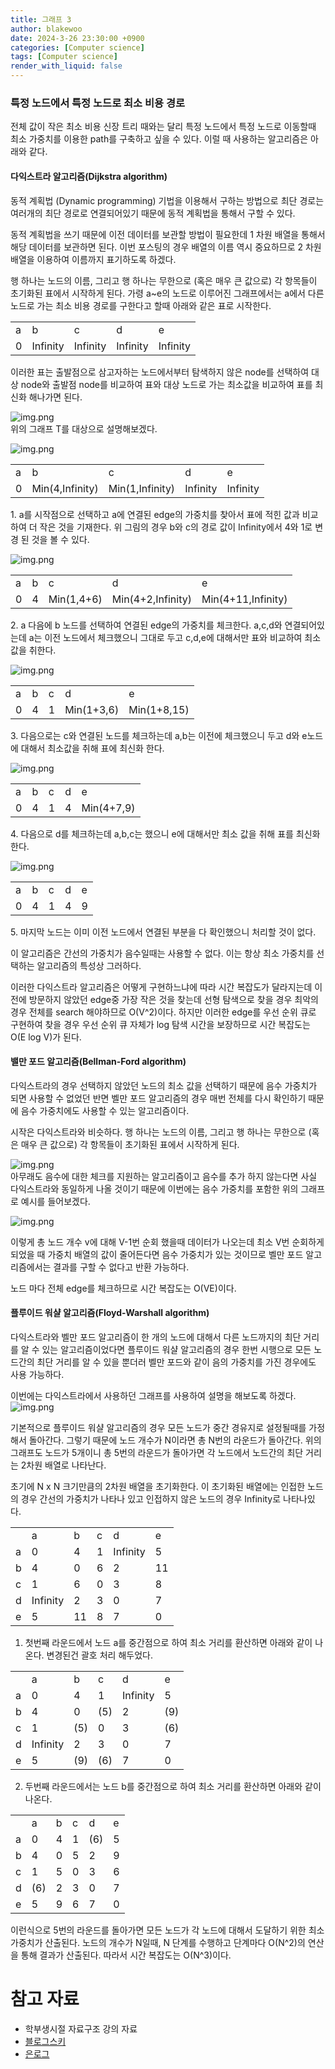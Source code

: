 ```yaml
---
title: 그래프 3
author: blakewoo
date: 2024-3-26 23:30:00 +0900
categories: [Computer science]
tags: [Computer science]
render_with_liquid: false
---
```


### 특정 노드에서 특정 노드로 최소 비용 경로
전체 값이 작은 최소 비용 신장 트리 때와는 달리 특정 노드에서 특정 노드로 이동할때
최소 가중치를 이용한 path를 구축하고 싶을 수 있다. 이럴 때 사용하는 알고리즘은
아래와 같다.

#### 다익스트라 알고리즘(Dijkstra algorithm)
동적 계획법 (Dynamic programming) 기법을 이용해서 구하는 방법으로 최단 경로는
여러개의 최단 경로로 연결되어있기 때문에 동적 계획법을 통해서 구할 수 있다.

동적 계획법을 쓰기 때문에 이전 데이터를 보관할 방법이 필요한데
1 차원 배열을 통해서 해당 데이터를 보관하면 된다. 이번 포스팅의 경우 배열의 이름 역시
중요하므로 2 차원 배열을 이용하여 이름까지 표기하도록 하겠다.

행 하나는 노드의 이름, 그리고 행 하나는 무한으로 (혹은 매우 큰 값으로) 각 항목들이
초기화된 표에서 시작하게 된다. 
가령 a~e의 노드로 이루어진 그래프에서는 a에서 다른 노드로 가는 최소 비용 경로를 구한다고 할때
아래와 같은 표로 시작한다.

<table>
<tr>
<td>a</td>
<td>b</td>
<td>c</td>
<td>d</td>
<td>e</td>
</tr>
<tr>
<td>0</td>
<td>Infinity</td>
<td>Infinity</td>
<td>Infinity</td>
<td>Infinity</td>
</tr>
</table>

이러한 표는 출발점으로 삼고자하는 노드에서부터 탐색하지 않은 node를 선택하여 대상 node와 출발점 node를
비교하여 표와 대상 노드로 가는 최소값을 비교하여 표를 최신화 해나가면 된다.
   
![img.png](/assets/blog/cs/graph/graph_dijkstra_algorithm_img.png)      
위의 그래프 T를 대상으로 설명해보겠다.


   
![img.png](/assets/blog/cs/graph/graph_dijkstra_algorithm_img1.png)   
<table>
<tr>
<td>a</td>
<td>b</td>
<td>c</td>
<td>d</td>
<td>e</td>
</tr>
<tr>
<td>0</td>
<td>Min(4,Infinity)</td>
<td>Min(1,Infinity)</td>
<td>Infinity</td>
<td>Infinity</td>
</tr>
</table>
1. a를 시작점으로 선택하고 a에 연결된 edge의 가중치를 찾아서 표에 적힌 값과 비교하여
더 작은 것을 기재한다. 위 그림의 경우 b와 c의 경로 값이 Infinity에서 4와 1로 변경 된 것을 볼 수 있다.

   
![img.png](/assets/blog/cs/graph/graph_dijkstra_algorithm_img2.png)   
<table>
<tr>
<td>a</td>
<td>b</td>
<td>c</td>
<td>d</td>
<td>e</td>
</tr>
<tr>
<td>0</td>
<td>4</td>
<td>Min(1,4+6)</td>
<td>Min(4+2,Infinity)</td>
<td>Min(4+11,Infinity)</td>
</tr>
</table>
2. a 다음에 b 노드를 선택하여 연결된 edge의 가중치를 체크한다. a,c,d와 연결되어있는데
a는 이전 노드에서 체크했으니 그대로 두고 c,d,e에 대해서만 표와 비교하여 최소값을 취한다.

    
![img.png](/assets/blog/cs/graph/graph_dijkstra_algorithm_img3.png)   
<table>
<tr>
<td>a</td>
<td>b</td>
<td>c</td>
<td>d</td>
<td>e</td>
</tr>
<tr>
<td>0</td>
<td>4</td>
<td>1</td>
<td>Min(1+3,6)</td>
<td>Min(1+8,15)</td>
</tr>
</table>
3. 다음으로는 c와 연결된 노드를 체크하는데 a,b는 이전에 체크했으니 두고
d와 e노드에 대해서 최소값을 취해 표에 최신화 한다.

    
![img.png](/assets/blog/cs/graph/graph_dijkstra_algorithm_img4.png)   
<table>
<tr>
<td>a</td>
<td>b</td>
<td>c</td>
<td>d</td>
<td>e</td>
</tr>
<tr>
<td>0</td>
<td>4</td>
<td>1</td>
<td>4</td>
<td>Min(4+7,9)</td>
</tr>
</table>
4. 다음으로 d를 체크하는데 a,b,c는 했으니 e에 대해서만 최소 값을 취해 표를 최신화한다.
     
![img.png](/assets/blog/cs/graph/graph_dijkstra_algorithm_img5.png)   
<table>
<tr>
<td>a</td>
<td>b</td>
<td>c</td>
<td>d</td>
<td>e</td>
</tr>
<tr>
<td>0</td>
<td>4</td>
<td>1</td>
<td>4</td>
<td>9</td>
</tr>
</table>
5. 마지막 노드는 이미 이전 노드에서 연결된 부분을 다 확인했으니 처리할 것이 없다.

이 알고리즘은 간선의 가중치가 음수일때는 사용할 수 없다. 이는 항상 최소 가중치를
선택하는 알고리즘의 특성상 그러하다.

이러한 다익스트라 알고리즘은 어떻게 구현하느냐에 따라 시간 복잡도가 달라지는데 
이전에 방문하지 않았던 edge중 가장 작은 것을 찾는데 선형 탐색으로 찾을 경우
최악의 경우 전체를 search 해야하므로 O(V^2)이다.
하지만 이러한 edge를 우선 순위 큐로 구현하여 찾을 경우 우선 순위 큐 자체가
log 탐색 시간을 보장하므로 시간 복잡도는 O(E log V)가 된다.


#### 밸만 포드 알고리즘(Bellman-Ford algorithm)
다익스트라의 경우 선택하지 않았던 노드의 최소 값을 선택하기 때문에 음수 가중치가 되면 
사용할 수 없었던 반면 벨만 포드 알고리즘의 경우 매번 전체를 다시 확인하기 때문에
음수 가중치에도 사용할 수 있는 알고리즘이다.

시작은 다익스트라와 비슷하다. 행 하나는 노드의 이름, 그리고 행 하나는 무한으로 (혹은 매우 큰 값으로)
각 항목들이 초기화된 표에서 시작하게 된다.
    
![img.png](/assets/blog/cs/graph/graph_bellman_ford_algorithm_img.png)      
아무래도 음수에 대한 체크를 지원하는 알고리즘이고
음수를 추가 하지 않는다면 사실 다익스트라와 동일하게 나올 것이기 때문에
이번에는 음수 가중치를 포함한 위의 그래프로 예시를 들어보겠다.
   
![img.png](/assets/blog/cs/graph/graph_bellman_ford_algorithm_img1.png)   

이렇게 총 노드 개수 v에 대해 V-1번 순회 했을때 데이터가 나오는데
최소 V번 순회하게 되었을 때 가중치 배열의 값이 줄어든다면 음수 가중치가 있는 것이므로
벨만 포드 알고리즘에서는 결과를 구할 수 없다고 반환 가능하다.

노드 마다 전체 edge를 체크하므로 시간 복잡도는 O(VE)이다.


#### 플루이드 워샬 알고리즘(Floyd-Warshall algorithm)
다익스트라와 벨만 포드 알고리즘이 한 개의 노드에 대해서 다른 노드까지의 최단 거리를
알 수 있는 알고리즘이었다면 플루이드 워샬 알고리즘의 경우 한번 시행으로 모든 노드간의
최단 거리를 알 수 있을 뿐더러 벨만 포드와 같이 음의 가중치를 가진 경우에도 사용 가능하다.

이번에는 다익스트라에서 사용하던 그래프를 사용하여 설명을 해보도록 하겠다.   
![img.png](/assets/blog/cs/graph/graph_floyd_warshall_algorithm_img.png)      

기본적으로 플루이드 워샬 알고리즘의 경우 모든 노드가 중간 경유지로 설정될때를 가정해서
돌아간다. 그렇기 때문에 노드 개수가 N이라면 총 N번의 라운드가 돌아간다.
위의 그래프도 노드가 5개이니 총 5번의 라운드가 돌아가면 각 노드에서 노드간의 최단 거리는
2차원 배열로 나타난다.

초기에 N x N 크기만큼의 2차원 배열을 초기화한다. 이 초기화된 배열에는 인접한 노드의 경우
간선의 가중치가 나타나 있고 인접하지 않은 노드의 경우 Infinity로 나타나있다.

<table>
<tr>
<td></td>
<td>a</td>
<td>b</td>
<td>c</td>
<td>d</td>
<td>e</td>
</tr>
<tr>
<td>a</td>
<td>0</td>
<td>4</td>
<td>1</td>
<td>Infinity</td>
<td>5</td>
</tr>
<tr>
<td>b</td>
<td>4</td>
<td>0</td>
<td>6</td>
<td>2</td>
<td>11</td>
</tr>
<tr>
<td>c</td>
<td>1</td>
<td>6</td>
<td>0</td>
<td>3</td>
<td>8</td>
</tr>
<tr>
<td>d</td>
<td>Infinity</td>
<td>2</td>
<td>3</td>
<td>0</td>
<td>7</td>
</tr>
<tr>
<td>e</td>
<td>5</td>
<td>11</td>
<td>8</td>
<td>7</td>
<td>0</td>
</tr>
</table>

1. 첫번째 라운드에서 노드 a를 중간점으로 하여 최소 거리를 환산하면 아래와 같이 나온다. 
변경된건 괄호 처리 해두었다.    
<table>
<tr>
<td></td>
<td>a</td>
<td>b</td>
<td>c</td>
<td>d</td>
<td>e</td>
</tr>
<tr>
<td>a</td>
<td>0</td>
<td>4</td>
<td>1</td>
<td>Infinity</td>
<td>5</td>
</tr>
<tr>
<td>b</td>
<td>4</td>
<td>0</td>
<td>(5)</td>
<td>2</td>
<td>(9)</td>
</tr>
<tr>
<td>c</td>
<td>1</td>
<td>(5)</td>
<td>0</td>
<td>3</td>
<td>(6)</td>
</tr>
<tr>
<td>d</td>
<td>Infinity</td>
<td>2</td>
<td>3</td>
<td>0</td>
<td>7</td>
</tr>
<tr>
<td>e</td>
<td>5</td>
<td>(9)</td>
<td>(6)</td>
<td>7</td>
<td>0</td>
</tr>
</table>   

2. 두번째 라운드에서는 노드 b를 중간점으로 하여 최소 거리를 환산하면 아래와 같이 나온다.    
<table>
<tr>
<td></td>
<td>a</td>
<td>b</td>
<td>c</td>
<td>d</td>
<td>e</td>
</tr>
<tr>
<td>a</td>
<td>0</td>
<td>4</td>
<td>1</td>
<td>(6)</td>
<td>5</td>
</tr>
<tr>
<td>b</td>
<td>4</td>
<td>0</td>
<td>5</td>
<td>2</td>
<td>9</td>
</tr>
<tr>
<td>c</td>
<td>1</td>
<td>5</td>
<td>0</td>
<td>3</td>
<td>6</td>
</tr>
<tr>
<td>d</td>
<td>(6)</td>
<td>2</td>
<td>3</td>
<td>0</td>
<td>7</td>
</tr>
<tr>
<td>e</td>
<td>5</td>
<td>9</td>
<td>6</td>
<td>7</td>
<td>0</td>
</tr>
</table>  

이런식으로 5번의 라운드를 돌아가면 모든 노드가 각 노드에 대해서 도달하기 위한
최소 가중치가 산출된다.
노드의 개수가 N일때, N 단계를 수행하고
단계마다 O(N^2)의 연산을 통해 결과가 산출된다. 따라서 시간 복잡도는 O(N^3)이다.

# 참고 자료
- 학부생시절 자료구조 강의 자료
- [블로그스키](https://m.blog.naver.com/qkrqhalsla/220732905229) 
- [은로그](https://cobi-98.tistory.com/46)
